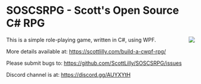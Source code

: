 # SOSCSRPG - Scott's Open Source C# RPG

This is a simple role-playing game, written in C#, using WPF.
<img align="right" src="https://scottlilly.com/wp-content/uploads/2013/11/GiantSpider.png">

More details available at: https://scottlilly.com/build-a-cwpf-rpg/

Please submit bugs to: https://github.com/ScottLilly/SOSCSRPG/issues

Discord channel is at: https://discord.gg/AUYXYtH
